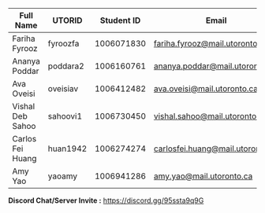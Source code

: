 | Full Name | UTORID | Student ID | Email | Best Way to Contact | Discord Username |
|-----------------------|----------|------------|----------------------------------------|---------------------|:-----------------:|
| Fariha Fyrooz | fyroozfa | 1006071830 | fariha.fyrooz@mail.utoronto.ca | discord | frooti#2779 |
| Ananya Poddar| poddara2 | 1006160761 | ananya.poddar@mail.utoronto.ca | discord | AP#9739|
| Ava Oveisi | oveisiav | 1006412482 | ava.oveisi@mail.utoronto.ca| discord | aavaa#4886 |
| Vishal Deb Sahoo | sahoovi1 | 1006730450 | vishal.sahoo@mail.utoronto.ca | 6474253948 |theBigResult#7289 |
| Carlos Fei Huang | huan1942 | 1006274274 | carlosfei.huang@mail.utoronto.ca | discord | thermalice#3770 |
|Amy Yao | yaoamy | 1006941286 | amy.yao@mail.utoronto.ca | discord | Qumack#1875 |

**Discord Chat/Server Invite :** https://discord.gg/95ssta9q9G